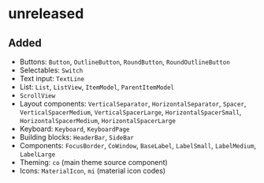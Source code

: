 <!--
SPDX-FileCopyrightText: 2022 Florian Blasius <co_sl@tutanota.com>
SPDX-License-Identifier: MIT
-->

# unreleased

## Added

* Buttons: `Button`, `OutlineButton`, `RoundButton`, `RoundOutlineButton`
* Selectables: `Switch`
* Text input: `TextLine`
* List: `List`, `ListView`, `ItemModel`, `ParentItemModel` 
* `ScrollView`
* Layout components: `VerticalSeparator`, `HorizontalSeparator`, `Spacer`, `VerticalSpacerMedium`,
    `VerticalSpacerLarge`, `HorizontalSpacerSmall`, `HorizontalSpacerMedium`, `HorizontalSpacerLarge`
* Keyboard: `Keyboard`, `KeyboardPage`
* Building blocks: `HeaderBar`, `SideBar`
* Components: `FocusBorder`, `CoWindow`, `BaseLabel`, `LabelSmall`, `LabelMedium`, `LabelLarge`
* Theming: `co` (main theme source component)
* Icons: `MaterialIcon`, `mi` (material icon codes)

